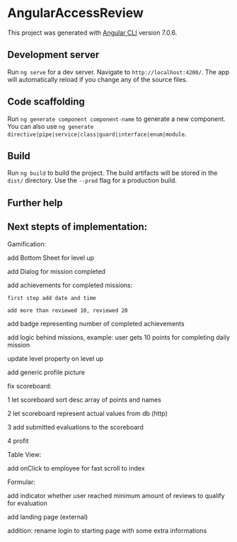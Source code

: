 # AngularAccessReview

This project was generated with [Angular CLI](https://github.com/angular/angular-cli) version 7.0.6.

## Development server

Run `ng serve` for a dev server. Navigate to `http://localhost:4200/`. The app will automatically reload if you change any of the source files.

## Code scaffolding

Run `ng generate component component-name` to generate a new component. You can also use `ng generate directive|pipe|service|class|guard|interface|enum|module`.

## Build

Run `ng build` to build the project. The build artifacts will be stored in the `dist/` directory. Use the `--prod` flag for a production build.

## Further help

## Next stepts of implementation:

Gamification:

add Bottom Sheet for level up

add Dialog for mission completed

add achievements for completed missions:

	first step add date and time

	add more than reviewed 10, reviewed 20

add badge representing number of completed achievements

add logic behind missions, example: user gets 10 points for completing daily mission

 
	
update level property on level up

add generic profile picture

fix scoreboard:	

1	let scoreboard sort desc array of  points and names	

2	let scoreboard represent actual values from db (http)

3	add submitted evaluations to the scoreboard 

4	profit	

Table View:

add onClick to employee for fast scroll to index
	
Formular:

add indicator whether user reached minimum amount of reviews to qualify for evaluation

add landing page (external)

addition: rename login to starting page with some extra informations
